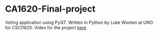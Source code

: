 # CA1620-Final-project
Voting application using PyQT.
Written in Python by Luke Wooten at UNO for CSCI1620.
Video for the project [here]([https://youtu.be/4hXjzPwvp4w)
